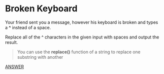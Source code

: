 # Broken Keyboard

Your friend sent you a message, however his keyboard is broken and types a **^** instead of a space.

Replace all of the ^ characters in the given input with spaces and output the result.

> You can use the **replace()** function of a string to replace one substring with another

[ANSWER]()
